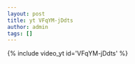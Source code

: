 ```yaml
---
layout: post
title: yt VFqYM-jDdts
author: admin
tags: []
---
```

{% include video_yt id='VFqYM-jDdts' %}
